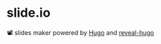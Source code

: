 # slide.io
📽️ slides maker powered by [Hugo](https://gohugo.io/) and [reveal-hugo](https://reveal-hugo.dzello.com/#/)
